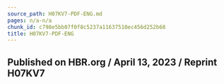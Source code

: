 ```yaml
---
source_path: H07KV7-PDF-ENG.md
pages: n/a-n/a
chunk_id: c798e5bb07f0f8c5237a11637510ec456d252b68
title: H07KV7-PDF-ENG
---
```

## Published on HBR.org / April 13, 2023 / Reprint H07KV7
